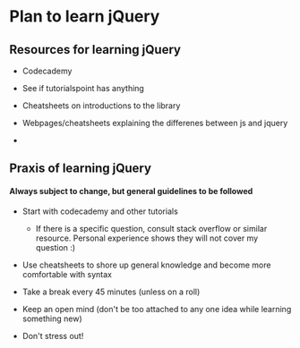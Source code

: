 # Plan to learn jQuery

## Resources for learning jQuery

  - Codecademy

  - See if tutorialspoint has anything

  - Cheatsheets on introductions to the library

  - Webpages/cheatsheets explaining the differenes between js and jquery

  -

## Praxis of learning jQuery

#### Always subject to change, but general guidelines to be followed

  - Start with codecademy and other tutorials
    - If there is a specific question, consult stack overflow or similar resource. Personal experience shows they will not cover my question :)

  - Use cheatsheets to shore up general knowledge and become more comfortable with syntax

  - Take a break every 45 minutes (unless on a roll)

  - Keep an open mind (don't be too attached to any one idea while learning something new)

  - Don't stress out!